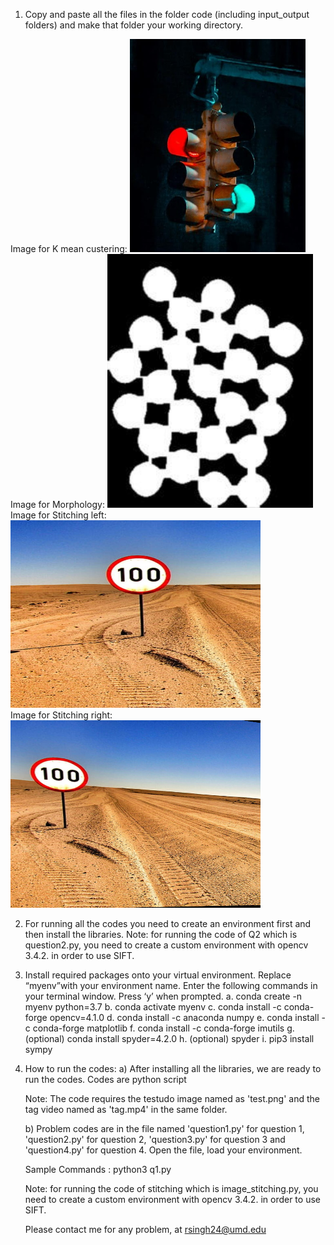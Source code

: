 1) Copy and paste all the files in the folder code (including input_output folders) and make that folder your working directory.

Image for K mean custering:   ![alt text](https://github.com/Rish2911/Stitching-morphology-colour-segmentation-and-camera-calibration/blob/main/coloursegmentation_input_output/Q4image.png) <br />
Image for Morphology:
![alt text](https://github.com/Rish2911/Stitching-morphology-colour-segmentation-and-camera-calibration/blob/main/morphology_input_output/Q1image.png)<br />
Image for Stitching left: 
![alt text](https://github.com/Rish2911/Stitching-morphology-colour-segmentation-and-camera-calibration/blob/main/stitching_input_output/left.png)<br />
Image for Stitching right:
![alt text](https://github.com/Rish2911/Stitching-morphology-colour-segmentation-and-camera-calibration/blob/main/stitching_input_output/right.png) <br />

2) For running all the codes you need to create an environment first and then install the libraries.
Note: for running the code of Q2 which is question2.py, you need to create a custom environment with opencv 3.4.2. in order to use SIFT. 
3) Install required packages onto your virtual environment. Replace “myenv”with your environment name. 
  Enter the following commands in your terminal window. Press ‘y’ when prompted. 
  a. conda create -n myenv python=3.7
  b. conda activate myenv
  c. conda install -c conda-forge opencv=4.1.0
  d. conda install -c anaconda numpy
  e. conda install -c conda-forge matplotlib
  f. conda install -c conda-forge imutils
  g. (optional) conda install spyder=4.2.0
  h. (optional) spyder
  i. pip3 install sympy 



4) How to run the codes:
    a) After installing all the libraries, we are ready to run the codes. Codes are python script

    Note: The code requires the testudo image named as 'test.png' and the tag video named as 'tag.mp4' in the same folder.

    b) Problem  codes are in the file named 'question1.py' for question 1, 'question2.py' for question 2, 'question3.py' for question 3 and 'question4.py'        for question 4. Open the file, load your environment.


    Sample Commands : python3 q1.py

     Note: for running the code of stitching which is image_stitching.py, you need to create a custom environment with opencv 3.4.2. in order to use SIFT. 


      Please contact me for any problem, at rsingh24@umd.edu

